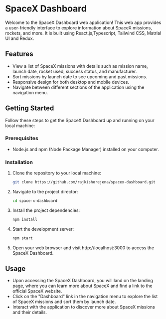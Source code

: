 # SpaceX Dashboard

Welcome to the SpaceX Dashboard web application! This web app provides a user-friendly interface to explore information about SpaceX missions, rockets, and more. It is built using React.js,Typescript, Tailwind CSS, Matrial UI and Redux.

## Features

- View a list of SpaceX missions with details such as mission name, launch date, rocket used, success status, and manufacturer.
- Sort missions by launch date to see upcoming and past missions.
- Responsive design for both desktop and mobile devices.
- Navigate between different sections of the application using the navigation menu.

## Getting Started

Follow these steps to get the SpaceX Dashboard up and running on your local machine:

### Prerequisites

- Node.js and npm (Node Package Manager) installed on your computer.

### Installation

1. Clone the repository to your local machine:

   ```bash
   git clone https://github.com/rajkishorejena/spacex-dashboard.git
   ```

2. Navigate to the project director:

   ```bash
   cd space-x-dashboard
   ```

3. Install the project dependencies:

   ```bash
   npm install
   ```

4. Start the development server:

   ```bash
   npm start
   ```

5. Open your web browser and visit http://localhost:3000 to access the SpaceX Dashboard.

## Usage

- Upon accessing the SpaceX Dashboard, you will land on the landing page, where you can learn more about SpaceX and find a link to the official SpaceX website.
- Click on the "Dashboard" link in the navigation menu to explore the list of SpaceX missions and sort them by launch date.
- Interact with the application to discover more about SpaceX missions and their details.
